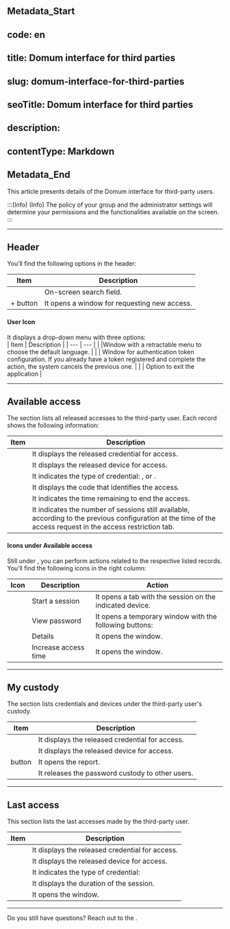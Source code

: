 ## Metadata_Start 
## code: en
## title: Domum interface for third parties 
## slug: domum-interface-for-third-parties 
## seoTitle: Domum interface for third parties 
## description:  
## contentType: Markdown 
## Metadata_End
This article presents details of the Domum interface for third-party users.

:::(Info) (Info)
The policy of your group and the administrator settings will determine your permissions and the functionalities available on the screen.
:::

* * *
## Header

You’ll find the following options in the header:

| Item | Description |
| --- | --- |
|  | On-screen search field. |
| +  button | It opens a window for requesting new access. |


#### User Icon
It displays a drop-down menu with three options:  
| Item | Description |
| --- | --- |
| |Window with a retractable menu to choose the default language.   |
|  | Window for authentication token configuration. If you already have a token registered and complete the action, the system cancels the previous one.  |
| | Option to exit the application |

* * *

## Available access
The section lists all released accesses to the third-party user. Each record shows the following information:

| Item | Description |
| --- | --- |
|  |It displays the released credential for access. |
|  | It displays the released device for access. |
| |It indicates the type of credential: , or . |
|  | It displays the code that identifies the access. |
|  |It indicates the time remaining to end the access. |
|  | It indicates the number of sessions still available, according to the previous configuration at the time of the access request in the access restriction tab. |

#### Icons under Available access
Still under , you can perform actions related to the respective listed records. You’ll find the following icons in the right column:

| Icon | Description |Action |
| --- | --- |--- |
| | Start a session |It opens a tab with the session on the indicated device.|
|  | View password |It opens a temporary window with the following buttons:  |
| | Details |It opens the  window. |
| | Increase access time |It opens the  window. |

* * *

## My custody
The section lists credentials and devices under the third-party user's custody.

| Item | Description |
| --- | --- |
|  | It displays the released credential for access. |
|  | It displays the released device for access. |
|  button | It opens the  report. |
| | It releases the password custody to other users. |

* * *

## Last access

This section lists the last accesses made by the third-party user.

| Item | Description |
| --- | --- |
| | It displays the released credential for access. |
| | It displays the released device for access. |
|  | It indicates the type of credential:  |
|  | It displays the duration of the session. |
||It opens the  window. |

* * *

Do you still have questions? Reach out to the .